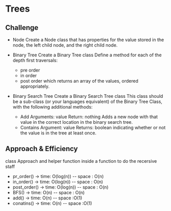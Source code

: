 # Trees
<!-- Short summary or background information -->

## Challenge

- Node
Create a Node class that has properties for the value stored in the node, the left child node, and the right child node.

- Binary Tree
Create a Binary Tree class
Define a method for each of the depth first traversals:

    - pre order
    - in order
    - post order which returns an array of the values, ordered appropriately.


-  Binary Search Tree
Create a Binary Search Tree class
This class should be a sub-class (or your languages equivalent) of the Binary Tree Class, with the following additional methods:
    - Add
        Arguments: value
        Return: nothing
        Adds a new node with that value in the correct location in the binary search tree.
    - Contains
        Argument: value
        Returns: boolean indicating whether or not the value is in the tree at least once.

## Approach & Efficiency
class Approach and helper function inside a function to do the recersive staff

- pr_order() -> time: O(log(n)) -- space : O(n)
- in_order() -> time: O(log(n)) -- space : O(n)
- post_order() -> time: O(log(n)) -- space : O(n)
- BFS() -> time: O(n) -- space : O(n)
- add() -> time: O(n) -- space :O(1)
- conatins() -> time: O(n) -- space :O(1)

